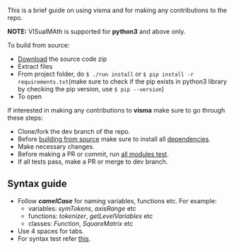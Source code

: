 This is a brief guide on using visma and for making any contributions to the repo.

**NOTE:** VISualMAth is supported for **python3** and above only.

To build from source:

- [Download](https://github.com/aerospaceresearch/visma/archive/dev.zip) the source code zip
- Extract files
- From project folder, do `$ ./run install` or `$ pip install -r requirements.txt`(make sure to check if the pip exists in python3 library by checking the pip version, use `$ pip --version`)
- To open

If interested in making any contributions to **visma** make sure to go through these steps:

- Clone/fork the dev branch of the repo.
- Before [building from source](https://github.com/aerospaceresearch/visma/wiki/Install#build-from-source) make sure to install all [dependencies](https://github.com/aerospaceresearch/visma/wiki/Dependencies).
- Make necessary changes.
- Before making a PR or commit, run [all modules test](https://github.com/aerospaceresearch/visma/wiki/Tests).
- If all tests pass, make a PR or merge to dev branch.

## Syntax guide

- Follow **_camelCase_** for naming variables, functions etc. For example:
    - variables: _symTokens_, _axisRange_ etc
    - functions: _tokenizer_, _getLevelVariables_ etc
    - classes: _Function_, _SquareMatrix_ etc
- Use 4 spaces for tabs.
- For syntax test refer [this](https://github.com/aerospaceresearch/visma/wiki/Tests#syntax-tests).
